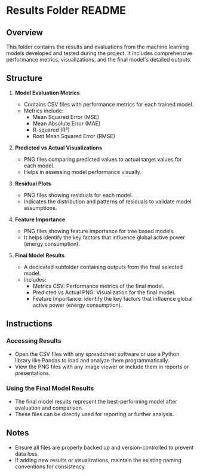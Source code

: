 # Results Folder README

## Overview

This folder contains the results and evaluations from the machine learning models developed and tested during the project. It includes comprehensive performance metrics, visualizations, and the final model's detailed outputs.

## Structure

1. **Model Evaluation Metrics**

   - Contains CSV files with performance metrics for each trained model.
   - Metrics include:
     - Mean Squared Error (MSE)
     - Mean Absolute Error (MAE)
     - R-squared (R²)
     - Root Mean Squared Error (RMSE)

2. **Predicted vs Actual Visualizations**

   - PNG files comparing predicted values to actual target values for each model.
   - Helps in assessing model performance visually.

3. **Residual Plots**

   - PNG files showing residuals for each model.
   - Indicates the distribution and patterns of residuals to validate model assumptions.

4. **Feature Importance**

   - PNG files showing feature importance for tree based models.
   - It helps identify the key factors that influence global active power (energy consumption).

5. **Final Model Results**

   - A dedicated subfolder containing outputs from the final selected model.
   - Includes:
     - Metrics CSV: Performance metrics of the final model.
     - Predicted vs Actual PNG: Visualization for the final model.
     - Feature Importance: identify the key factors that influence global active power (energy consumption).


## Instructions

### Accessing Results

- Open the CSV files with any spreadsheet software or use a Python library like Pandas to load and analyze them programmatically.
- View the PNG files with any image viewer or include them in reports or presentations.

### Using the Final Model Results

- The final model results represent the best-performing model after evaluation and comparison.
- These files can be directly used for reporting or further analysis.

## Notes

- Ensure all files are properly backed up and version-controlled to prevent data loss.
- If adding new results or visualizations, maintain the existing naming conventions for consistency.



